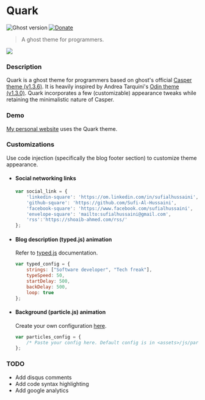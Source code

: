 # Quark

![Ghost version](https://img.shields.io/badge/Ghost-0.11.x-brightgreen.svg?style=flat-square)
[![Donate](https://img.shields.io/badge/donate-paypal-003087.svg?style=flat-square)](https://www.paypal.me/sufialhussaini/10)

> A ghost theme for programmers.

[<img src="https://cloud.githubusercontent.com/assets/7275476/25544249/b3fa46a4-2c6a-11e7-92b1-9aaf039ccb7e.png">](https://shoaib-ahmed.com)



### Description

Quark is a ghost theme for programmers based on ghost's official [Casper theme (v1.3.6)](https://github.com/TryGhost/Casper). 
It is heavily inspired by Andrea Tarquini's [Odin theme (v1.3.0)](https://github.com/h4t0n/odin).
Quark incorporates a few (customizable) appearance tweaks while retaining the minimalistic nature of Casper.



### Demo

[My personal website](http://shoaib-ahmed.com) uses the Quark theme.



### Customizations

Use code injection (specifically the blog footer section) to customize theme appearance.


* #### Social networking links

    ```javascript
    var social_link = {
        'linkedin-square': 'https://om.linkedin.com/in/sufialhussaini',
        'github-square': 'https://github.com/Sufi-Al-Hussaini',
        'facebook-square': 'https://www.facebook.com/sufialhussaini',
        'envelope-square': 'mailto:sufialhussaini@gmail.com',
        'rss':'https://shoaib-ahmed.com/rss/'
    };
    ```


* #### Blog description (typed.js) animation

    Refer to [typed.js](https://github.com/mattboldt/typed.js) documentation.

    ```javascript
    var typed_config = {
        strings: ["Software developer", "Tech freak"],
        typeSpeed: 50,
        startDelay: 500,
        backDelay: 500,
        loop: true
    };
    ```


* #### Background (particle.js) animation

    Create your own configuration [here](http://vincentgarreau.com/particles.js/).

    ```javascript
    var particles_config = {
        /* Paste your config here. Default config is in <assets>/js/particles.js */
    };
    ```



### TODO

* Add disqus comments
* Add code syntax highlighting
* Add google analytics
